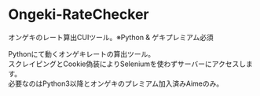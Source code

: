 # Ongeki-RateChecker
オンゲキのレート算出CUIツール。※Python &amp; ゲキプレミアム必須

Pythonにて動くオンゲキレートの算出ツール。<br>
スクレイピングとCookie偽装によりSeleniumを使わずサーバーにアクセスします。<br>
必要なのはPython3以降とオンゲキのプレミアム加入済みAimeのみ。
